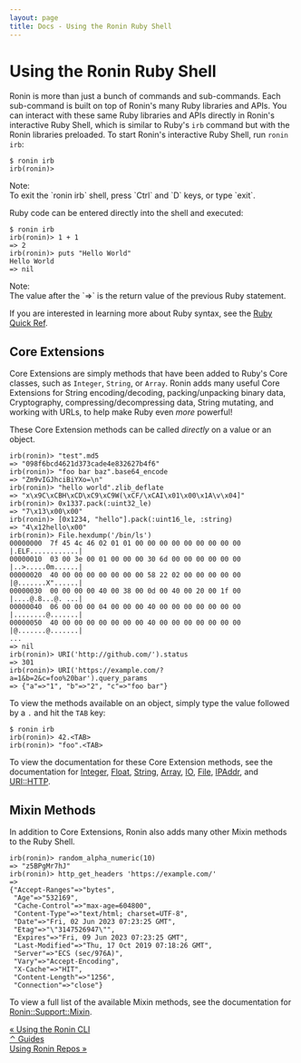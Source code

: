 ```yaml
---
layout: page
title: Docs - Using the Ronin Ruby Shell
---
```


# Using the Ronin Ruby Shell

Ronin is more than just a bunch of commands and sub-commands. Each sub-command
is built on top of Ronin's many Ruby libraries and APIs. You can interact with
these same Ruby libraries and APIs directly in Ronin's interactive Ruby Shell,
which is similar to Ruby's `irb` command but with the Ronin libraries preloaded.
To start Ronin's interactive Ruby Shell, run `ronin irb`:

```
$ ronin irb
irb(ronin)>
```

<article class="message is-dark">
  <div class="message-header">Note:</div>
  <div class="message-body" markdown="1">
To exit the `ronin irb` shell, press `Ctrl` and `D` keys, or type `exit`.
  </div>
</article>

Ruby code can be entered directly into the shell and executed:

```
$ ronin irb
irb(ronin)> 1 + 1
=> 2
irb(ronin)> puts "Hello World"
Hello World
=> nil
```

<article class="message is-dark">
  <div class="message-header">Note:</div>
  <div class="message-body" markdown="1">
The value after the `=>` is the return value of the previous Ruby statement.
  </div>
</article>

If you are interested in learning more about Ruby syntax, see the
[Ruby Quick Ref].

[Ruby Quick Ref]: ../ruby-quick-ref/

## Core Extensions

Core Extensions are simply methods that have been added to Ruby's Core classes,
such as `Integer`, `String`, or `Array`. Ronin adds many useful Core Extensions
for String encoding/decoding, packing/unpacking binary data, Cryptography, 
compressing/decompressing data, String mutating, and working with URLs,
to help make Ruby even *more* powerful!

These Core Extension methods can be called *directly* on a value or an object.

```
irb(ronin)> "test".md5
=> "098f6bcd4621d373cade4e832627b4f6"
irb(ronin)> "foo bar baz".base64_encode
=> "Zm9vIGJhciBiYXo=\n"
irb(ronin)> "hello world".zlib_deflate
=> "x\x9C\xCBH\xCD\xC9\xC9W(\xCF/\xCAI\x01\x00\x1A\v\x04]"
irb(ronin)> 0x1337.pack(:uint32_le)
=> "7\x13\x00\x00"
irb(ronin)> [0x1234, "hello"].pack(:uint16_le, :string)
=> "4\x12hello\x00"
irb(ronin)> File.hexdump('/bin/ls')
00000000  7f 45 4c 46 02 01 01 00 00 00 00 00 00 00 00 00  |.ELF............|
00000010  03 00 3e 00 01 00 00 00 30 6d 00 00 00 00 00 00  |..>.....0m......|
00000020  40 00 00 00 00 00 00 00 58 22 02 00 00 00 00 00  |@.......X"......|
00000030  00 00 00 00 40 00 38 00 0d 00 40 00 20 00 1f 00  |....@.8...@. ...|
00000040  06 00 00 00 04 00 00 00 40 00 00 00 00 00 00 00  |........@.......|
00000050  40 00 00 00 00 00 00 00 40 00 00 00 00 00 00 00  |@.......@.......|
...
=> nil
irb(ronin)> URI('http://github.com/').status
=> 301
irb(ronin)> URI('https://example.com/?a=1&b=2&c=foo%20bar').query_params
=> {"a"=>"1", "b"=>"2", "c"=>"foo bar"}
```

To view the methods available on an object, simply type the value followed by a
`.` and hit the `TAB` key:

```
$ ronin irb
irb(ronin)> 42.<TAB>
irb(ronin)> "foo".<TAB>
```

To view the documentation for these Core Extension methods, see the
documentation for [Integer], [Float], [String], [Array], [IO], [File], [IPAddr],
and [URI::HTTP].

[Integer]: /docs/ronin-support/Integer.html
[Float]: /docs/ronin-support/Float.html
[String]: /docs/ronin-support/String.html
[Array]: /docs/ronin-support/Array.html
[IO]: /docs/ronin-support/IO.html
[File]: /docs/ronin-support/File.html
[IPAddr]: /docs/ronin-support/IPAddr.html
[URI::HTTP]: /docs/ronin-support/URI/HTTP.html

## Mixin Methods

In addition to Core Extensions, Ronin also adds many other Mixin methods to the
Ruby Shell.

```
irb(ronin)> random_alpha_numeric(10)
=> "z5BPgMr7hJ"
irb(ronin)> http_get_headers 'https://example.com/'
=> 
{"Accept-Ranges"=>"bytes",                         
 "Age"=>"532169",                                  
 "Cache-Control"=>"max-age=604800",                
 "Content-Type"=>"text/html; charset=UTF-8",       
 "Date"=>"Fri, 02 Jun 2023 07:23:25 GMT",          
 "Etag"=>"\"3147526947\"",                         
 "Expires"=>"Fri, 09 Jun 2023 07:23:25 GMT",       
 "Last-Modified"=>"Thu, 17 Oct 2019 07:18:26 GMT", 
 "Server"=>"ECS (sec/976A)",                       
 "Vary"=>"Accept-Encoding",                        
 "X-Cache"=>"HIT",                 
 "Content-Length"=>"1256",         
 "Connection"=>"close"}
```

To view a full list of the available Mixin methods, see the documentation for
[Ronin::Support::Mixin].

[Ronin::Support::Mixin]: /docs/ronin-support/Ronin/Support/Mixin.html 

<div class="level">
  <div class="level-left">
    <a class="button" href="../using-the-ronin-cli/">
      &laquo; Using the Ronin CLI
    </a>
  </div>

  <div class="level-item">
    <a class="button" href="/docs/#guides">
      &#x2303; Guides
    </a>
  </div>

  <div class="level-right">
    <a class="button" href="../using-ronin-repos/">
      Using Ronin Repos &raquo;
    </a>
  </div>
</div>
